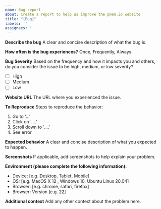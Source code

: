 ```yaml
---
name: Bug report
about: Create a report to help us improve the pmem.io website
title: "[Bug]"
labels: ''
assignees: ''
---
```


**Describe the bug**
A clear and concise description of what the bug is.

**How often is the bug experiences?**
Once, Frequently, Always.

**Bug Severity**
Based on the frequency and how it impacts you and others, do you consider the issue to be high, medium, or low severity?
- [ ] High
- [ ] Medium
- [ ] Low

**Website URL**
The URL where you experienced the issue. 

**To Reproduce**
Steps to reproduce the behavior:
1. Go to '...'
2. Click on '....'
3. Scroll down to '....'
4. See error

**Expected behavior**
A clear and concise description of what you expected to happen.

**Screenshots**
If applicable, add screenshots to help explain your problem.

**Environment (please complete the following information):**
 - Device: [e.g. Desktop, Tablet, Mobile]
 - OS: [e.g. MacOS X 12 , Windows 10, Ubuntu Linux 20.04]
 - Browser: [e.g. chrome, safari, firefox]
 - Browser: Version [e.g. 22]

**Additional context**
Add any other context about the problem here.
